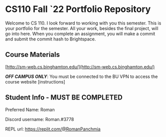 # CS110 Fall `22 Portfolio Repository

Welcome to CS 110. I look forward to working with you this semester. This is your portfolio for the semester. All your work, besides the final project, will go into here. When you complete an assignment, you will make a commit and submit the commit hash to Brightspace.

## Course Materials

[http://sm-web.cs.binghamton.edu/](http://sm-web.cs.binghamton.edu/)

***OFF CAMPUS ONLY***: You must be connected to the BU VPN to access the course website [instructions]

## Student Info - MUST BE COMPLETED

Preferred Name: Roman

Discord username: Roman.#3778

REPL url: https://replit.com/@RomanPanchmia